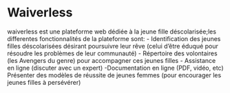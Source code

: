 # Waiverless
waiverless est une plateforme web dédiée à la jeune fille déscolarisée;les differentes fonctionnalités de la plateforme sont:
     -	Identification des jeunes filles déscolarisées désirant poursuivre leur rêve (celui d’être éduqué  pour résoudre les problèmes de leur communauté) 
	 - Répertoire des volontaires (les Avengers du genre)  pour accompagner ces jeunes filles
     - Assistance en ligne (discuter avec un expert)
	-Documentation en ligne (PDF, vidéo, etc)
	Présenter des modèles de réussite de jeunes femmes (pour encourager les jeunes filles à persévérer)
